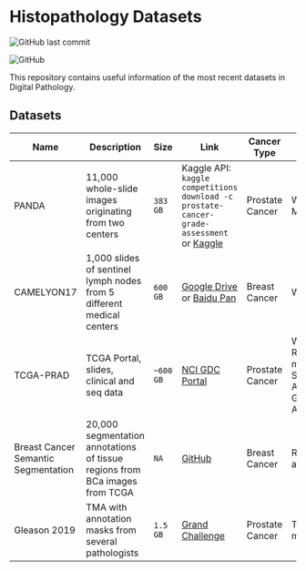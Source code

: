 # Histopathology Datasets

![GitHub last commit](https://img.shields.io/github/last-commit/MindLab-DP/Datasets?style=flat)

![GitHub](https://img.shields.io/github/license/MindLab-DP/Datasets?style=flat)

This repository contains useful information of the most recent datasets in Digital Pathology.

## Datasets


| Name        | Description | Size      | Link      | Cancer Type | Image Type  |
| ----------- | ----------- |-----------|-----------|-----------  |-----------  |
| PANDA       | 11,000 whole-slide images originating from two centers |    `383 GB`       | Kaggle API: `kaggle competitions download -c prostate-cancer-grade-assessment` or [Kaggle](https://www.kaggle.com/c/prostate-cancer-grade-assessment/data) | Prostate Cancer | WSI and Masks|
| CAMELYON17  | 1,000 slides of sentinel lymph nodes from 5 different medical centers       |  `600 GB `        | [Google Drive](https://drive.google.com/drive/folders/0BzsdkU4jWx9BaXVHSXRJTnpLZU0?resourcekey=0-tyfGzeoOMAWlP_ogPt_4pw) or [Baidu Pan](https://pan.baidu.com/s/1mIzSewImtEisclPtTHGSyw#list/path=%2F) | Breast Cancer | WSI |
| TCGA-PRAD   | TCGA Portal, slides, clinical and seq data | `~600 GB` | [NCI GDC Portal](https://portal.gdc.cancer.gov/projects/TCGA-PRAD) | Prostate Cancer | WSI, WXS, RNA-Seq, miRNA-Seq, ATAC-Seq, Genotyping Array | 
| Breast Cancer Semantic Segmentation | 20,000 segmentation annotations of tissue regions from BCa images from TCGA | `NA` | [GitHub](https://github.com/PathologyDataScience/CrowdsourcingDataset-Amgadetal2019) | Breast Cancer | ROI/WSI and Masks |
| Gleason 2019 | TMA with annotation masks from several pathologists | `1.5 GB` | [Grand Challenge](https://gleason2019.grand-challenge.org/Register/) | Prostate Cancer | TMA and masks |

